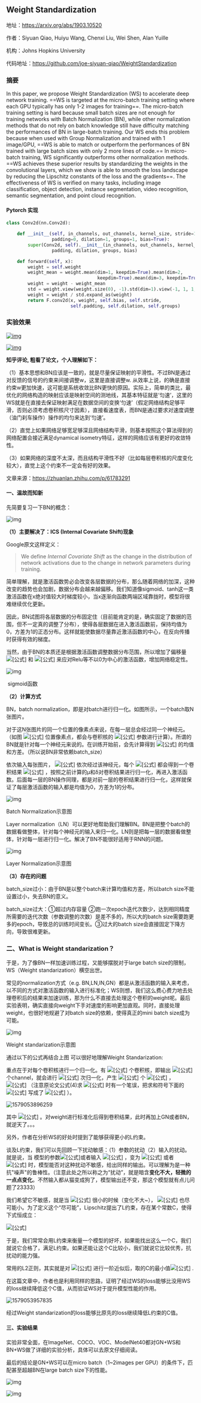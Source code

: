 ## Weight Standardization

地址：https://arxiv.org/abs/1903.10520

作者：Siyuan Qiao, Huiyu Wang, Chenxi Liu, Wei Shen, Alan Yuille

机构：Johns Hopkins University

代码地址：https://github.com/joe-siyuan-qiao/WeightStandardization



### 摘要

In this paper, we propose Weight Standardization (WS) to accelerate deep network training. ==WS is targeted at the micro-batch training setting where each GPU typically has only 1-2 images for training==. The micro-batch training setting is hard because small batch sizes are not enough for training networks with Batch Normalization (BN), while other normalization methods that do not rely on batch knowledge still have difficulty matching the performances of BN in large-batch training. Our WS ends this problem because when used with Group Normalization and trained with 1 image/GPU, ==WS is able to match or outperform the performances of BN trained with large batch sizes with only 2 more lines of code.== In micro-batch training, WS significantly outperforms other normalization methods. ==WS achieves these superior results by standardizing the weights in the convolutional layers, which we show is able to smooth the loss landscape by reducing the Lipschitz constants of the loss and the gradients==. The effectiveness of WS is verified on many tasks, including image classification, object detection, instance segmentation, video recognition, semantic segmentation, and point cloud recognition.  



#### Pytorch 实现

```python
class Conv2d(nn.Conv2d):

    def __init__(self, in_channels, out_channels, kernel_size, stride=1,
                 padding=0, dilation=1, groups=1, bias=True):
        super(Conv2d, self).__init__(in_channels, out_channels, kernel_size, stride,
                 padding, dilation, groups, bias)

    def forward(self, x):
        weight = self.weight
        weight_mean = weight.mean(dim=1, keepdim=True).mean(dim=2,
                                  keepdim=True).mean(dim=3, keepdim=True)
        weight = weight - weight_mean
        std = weight.view(weight.size(0), -1).std(dim=1).view(-1, 1, 1, 1) + 1e-5
        weight = weight / std.expand_as(weight)
        return F.conv2d(x, weight, self.bias, self.stride,
                        self.padding, self.dilation, self.groups)
```

### 实验效果

[![img](https://github.com/joe-siyuan-qiao/WeightStandardization/raw/master/imgs/comp.png)](https://github.com/joe-siyuan-qiao/WeightStandardization/blob/master/imgs/comp.png) 



[![img](https://github.com/joe-siyuan-qiao/WeightStandardization/raw/master/imgs/norm.png)](https://github.com/joe-siyuan-qiao/WeightStandardization/blob/master/imgs/norm.png)



**知乎评论, 粗看了论文，个人理解如下：**

（1）基本思想和BN应该是一致的，就是尽量保证映射的平滑性。不过BN是通过对反馈的信号的约束来间接调整w，这里是直接调整w. 从效率上说，的确是直接约束w更加快速，这可能是系统收敛比BN更快的原因。实际上，简单的类比，最优化的网络构造的映射应该是映射空间的测地线，其基本特征就是‘匀速’，这里的WS就是在直接去保证映射满足在数据空间的变换‘匀速’（假定网络结构足够平滑，否则必须考虑卷积核尺寸因素），直接看速度表，而BN是通过要求对速度调整（油门刹车操作）操作的均匀来达到‘匀速’。

（2）直觉上如果网络足够宽足够深且网络结构平滑，则基本按照这个算法得到的网络配置会接近满足dynamical isometry特征，这样的网络应该有更好的收敛特性。

（3）如果网络的深度不太深，而且结构平滑性不好（比如每层卷积核的尺度变化较大），直觉上这个约束不一定会有好的效果。



文章来源：https://zhuanlan.zhihu.com/p/61783291

#### **一、温故而知新**

先简要复习一下BN的概念：

![img](https://pic4.zhimg.com/80/v2-a5ee32d57bc428e9b32bcf620f3cee03_hd.jpg)

**（1）主要解决了：ICS (Internal Covariate Shift)现象**

Google原文这样定义：

> We define *Internal Covariate Shift* as the change in the distribution of network activations due to the change in network parameters during training.

简单理解，就是激活函数势必会改变各层数据的分布，那么随着网络的加深，这种改变的趋势也会加剧，数据分布会越来越偏移。我们知道像sigmoid、tanh这一类激活函数在x绝对值较大时梯度较小，当x逐渐向函数两端区域靠拢时，模型将很难继续优化更新。

因此，BN试图将各层数据的分布固定住（目前能肯定的是，确实固定了数据的范围，但不一定真的调整了分布），使得各层数据在进入激活函数前，保持均值为0，方差为1的正态分布。这样就能使数据尽量靠近激活函数的中心，在反向传播时获得有效的梯度。

当然，由于BN的本质还是根据激活函数调整数据分布范围，所以增加了偏移量 ![[公式]](https://www.zhihu.com/equation?tex=%5Cgamma) 和 ![[公式]](https://www.zhihu.com/equation?tex=%5Cbeta) 来应对Relu等不以0为中心的激活函数，增加网络稳定性。

![img](https://pic3.zhimg.com/80/v2-b8eac7a0f203727331e6ed68f70ce3d6_hd.jpg)

​		sigmoid函数

**（2）计算方式**

BN，batch normalization，即是对batch进行归一化。如图所示，一个batch取N张图片。

对于这N张图片的同一个位置的像素点来说，在每一层总会经过同一个神经元。（如图 ![[公式]](https://www.zhihu.com/equation?tex=x_%7B5%7D) 位置像素点，都会与卷积核的 ![[公式]](https://www.zhihu.com/equation?tex=w_%7B1%7D) 参数进行计算）。所谓的BN就是针对每一个神经元来说的。在训练开始前，会先计算得到 ![[公式]](https://www.zhihu.com/equation?tex=%5Cleft%5B+w_%7B1%7Dx_%7B5%5C_1%7D%2Cw_%7B1%7Dx_%7B5%5C_2%7D%2Cw_%7B1%7Dx_%7B5%5C_3%7D%2C...%2Cw_%7B1%7Dx_%7B5%5C_N%7D+%5Cright%5D) 的均值和方差。（所以说BN非常依赖batch_size）

依次输入每张图片， ![[公式]](https://www.zhihu.com/equation?tex=+x_%7B5%5C_1%7D%2Cx_%7B5%5C_2%7D%2Cx_%7B5%5C_3%7D%2C...%2Cx_%7B5%5C_N%7D+) 依次经过该神经元，每个 ![[公式]](https://www.zhihu.com/equation?tex=x_%7B5%5C_i%7D) 都会得到一个卷积结果 ![[公式]](https://www.zhihu.com/equation?tex=w_%7B1%7Dx_%7B5%5C_i%7D%2Bb_%7B0%7D) ，按照之前计算的μ和δ对卷积结果进行归一化，再进入激活函数。后面每一层的BN操作同理，都是对前一层的卷积结果进行归一化，这样就保证了每层激活函数的输入都是均值为0，方差为1的分布。

![img](https://pic1.zhimg.com/80/v2-5077eb13b39406f94f71eab540527334_hd.jpg)

Batch Normalization示意图

Layer normalization（LN）可以更好地帮助我们理解BN。BN是把整个batch的数据看做整体，针对每个神经元的输入来归一化。LN则是把每一层的数据看做整体，针对每一层进行归一化。解决了BN不能很好适用于RNN的问题。

![img](https://pic4.zhimg.com/80/v2-3feb1807cbdf15c85c2f73d26987385f_hd.jpg)

Layer Normalization示意图

**（3）存在的问题**

batch_size过小：由于BN是以整个batch来计算均值和方差，所以batch size不能设置过小，失去BN的意义。

batch_size过大：①超过内存容量 ②跑一次epoch迭代次数少，达到相同精度所需要的迭代次数（参数调整的次数）是差不多的，所以大的batch size需要跑更多的epoch，导致总的训练时间变长。③过大的batch size会直接固定下降方向，导致很难更新。

### 二、What is Weight standarization？

于是，为了像BN一样加速训练过程，又能够摆脱对于large batch size的限制，WS（Weight standarization）横空出世。

常见的normalization方式（e.g. BN,LN,IN,GN）都是从激活函数的输入来考虑，以不同的方式对激活函数的输入进行标准化；WS则想，我们这么费心费力地去处理卷积后的结果来加速训练，那为什么不直接去处理这个卷积的weight呢。最后实验表明，确实直接向weight下手对速度的影响更加直观。同时，直接处理weight，也很好地规避了对batch size的依赖，使得真正的mini batch size成为可能。

![img](https://pic2.zhimg.com/80/v2-4da3a07ff6e6dc7152e667dafd2d404d_hd.jpg)

Weight standarization示意图

通过以下的公式再结合上图 可以很好地理解Weight Standarization:

重点在于对每个卷积核进行一个归一化。有 ![[公式]](https://www.zhihu.com/equation?tex=x) 个卷积核，即输出 ![[公式]](https://www.zhihu.com/equation?tex=x) 个channel，就会进行 ![[公式]](https://www.zhihu.com/equation?tex=x) 次归一化，产生 ![[公式]](https://www.zhihu.com/equation?tex=x) 个 ![[公式]](https://www.zhihu.com/equation?tex=%5Cmu) ， ![[公式]](https://www.zhihu.com/equation?tex=%5Cbeta) （注意原论文公式(4)求 ![[公式]](https://www.zhihu.com/equation?tex=%5Csigma+W_%7Bi%2C.%7D) 时有一个笔误，把求和符号下面的 ![[公式]](https://www.zhihu.com/equation?tex=j) 写成了 ![[公式]](https://www.zhihu.com/equation?tex=i) ）。

![1579053896259](C:\Users\j00496872\Desktop\Notes\raw_images\1579053896259.png)

其中 ![[公式]](https://www.zhihu.com/equation?tex=I%3DC_%7Bin%7D%5Ctimes+Kernel%5C_Size) 。对weight进行标准化后得到卷积结果，此时再加上GN或者BN，就逆天了。。。

另外，作者在分析WS的好处时提到了能够获得更小的L约束。

谈及L约束，我们可以先回顾一下扰动敏感：（1）参数的扰动（2）输入的扰动。就是说，当 模型的参数![[公式]](https://www.zhihu.com/equation?tex=w)或者输入 ![[公式]](https://www.zhihu.com/equation?tex=x) ，变为 ![[公式]](https://www.zhihu.com/equation?tex=w%2B%5CDelta+w) 或者 ![[公式]](https://www.zhihu.com/equation?tex=x%2B%5CDelta+x) 时，模型能否对这种扰动不敏感，给出同样的输出。可以理解为是一种抗"噪声"的鲁棒性。（注意此处之所以称之为“扰动”，就是暗含**变化不大，轻微的一点点变化**。不然输入都从猫变成狗了，模型输出还不变，那这个模型就有点儿问题了23333）

我们希望它不敏感，就是当 ![[公式]](https://www.zhihu.com/equation?tex=%E2%80%96x1%E2%88%92x2%E2%80%96) 很小的时候（变化不大~）， ![[公式]](https://www.zhihu.com/equation?tex=%E2%80%96f_w%28x1%29%E2%88%92f_w%28x2%29%E2%80%96) 也尽可能小。为了定义这个“尽可能”，Lipschitz提出了L约束，存在某个常数C，使得下式恒成立：

![[公式]](https://www.zhihu.com/equation?tex=%E2%80%96f_w%28x1%29%E2%88%92f_w%28x2%29%E2%80%96%E2%89%A4C%28w%29%E2%8B%85%E2%80%96x1%E2%88%92x2%E2%80%96)

于是，我们常常会用L约束来衡量一个模型的好坏，如果能找出这么一个C，我们就说它合格了，满足L约束。如果还能让这个C比较小，我们就说它比较优秀，抗扰动的能力强。

常用的L2正则，其实就是对 ![[公式]](https://www.zhihu.com/equation?tex=%E2%80%96f_w%28x1%29%E2%88%92f_w%28x2%29%E2%80%96) 进行一阶近似后，取的C的最小值![[公式]](https://www.zhihu.com/equation?tex=%5Csqrt%7B%5Csum_%7Bi%2Cj%7D%5E%7B%7D%7Bw%5E%7B2%7D_%7Bij%7D%7D%7D) .

在这篇文章中，作者也是利用同样的思路，证明了经过WS的loss能够比没用WS的loss继续降低这个C值，从而验证WS对于提升模型性能的作用。

![1579053957835](C:\Users\j00496872\Desktop\Notes\raw_images\1579053957835.png)

经过Weight standarization的loss能够比原先的loss继续降低L约束的C值。

#### 三、实验结果

实验非常全面，在ImageNet、COCO、VOC、ModelNet40都对GN+WS和BN+WS做了详细的实验分析，具体可以去原文仔细阅读。

最后的结论是GN+WS可以在micro batch（1~2images per GPU）的条件下，匹配甚至超越BN在large batch size下的性能。

![img](https://pic1.zhimg.com/80/v2-a3a2c3c9d05756904c0bae4da3e33984_hd.jpg)

![img](https://pic4.zhimg.com/80/v2-90c718e80e05398d7e54a42deb1e351f_hd.jpg)